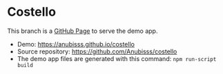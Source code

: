 # Costello
This branch is a [GitHub Page](https://pages.github.com/) to serve the demo app.

* Demo: https://anubisss.github.io/costello
* Source repository: https://github.com/Anubisss/costello
* The demo app files are generated with this command: `npm run-script build`
